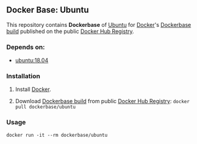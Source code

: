 ## Docker Base: Ubuntu


This repository contains **Dockerbase** of [Ubuntu](http://www.ubuntu.com/) for [Docker](https://www.docker.com/)'s [Dockerbase build](https://hub.docker.com/u/dockerbase/ubuntu/) published on the public [Docker Hub Registry](https://hub.docker.com/).


### Depends on:

* [ubuntu:18.04](https://hub.docker.com/_/ubuntu/)


### Installation

1. Install [Docker](https://docs.docker.com/installation/).

2. Download [Dockerbase build](https://hub.docker.com/u/dockerbase/ubuntu/) from public [Docker Hub Registry](https://hub.docker.com/): `docker pull dockerbase/ubuntu`


### Usage

    docker run -it --rm dockerbase/ubuntu
